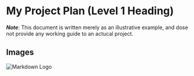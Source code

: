 # My Project Plan (Level 1 Heading)
***Note***: This document is written merely as an illustrative example, and dose not provide any working guide to an actucal project.

## Images
![Markdown Logo](https://user-images.githubusercontent.com/12907710/137271636-56ba1cd2-b110-4812-8221-b4c120320aa9.png)

